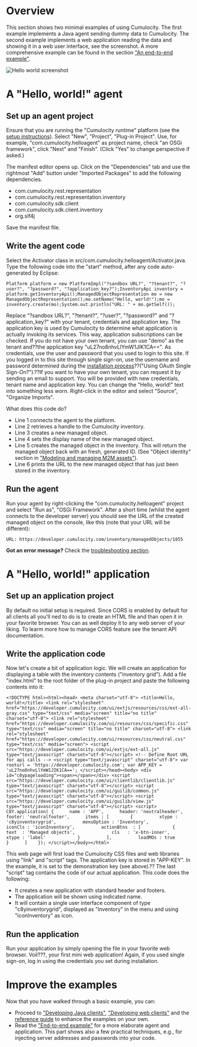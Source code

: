# Overview

This section shows two minimal examples of using Cumulocity. The first example implements a Java agent sending dummy data to Cumulocity. The second example implements a web application reading the data and showing it in a web user interface, see the screenshot. A more comprehensive example can be found in the section ["An end-to-end example"](guides/developers-guide/an-end-to-end-example).

![Hello world screenshot](images/c8yimages/helloworld.png)

# A "Hello, world!" agent

## Set up an agent project

Ensure that you are running the "Cumulocity runtime" platform (see the [setup instructions](guides/developers-guide/installing-the-sdk "Development environment setup 1.0")). Select "New", "Project", "Plug-in Project". Use, for example, "com.cumulocity.helloagent" as project name, check "an OSGi framework", click "Next" and "Finish". (Click "Yes" to change perspective if asked.)

The manifest editor opens up. Click on the "Dependencies" tab and use the rightmost "Add" button under "Imported Packages" to add the following dependencies.

-   com.cumulocity.rest.representation
-   com.cumulocity.rest.representation.inventory
-   com.cumulocity.sdk.client
-   com.cumulocity.sdk.client.inventory
-   org.slf4j

Save the manifest file.

## Write the agent code

Select the Activator class in src/com.cumulocity.helloagent/Activator.java. Type the following code into the "start" method, after any code auto-generated by Eclipse:

    Platform platform = new PlatformImpl("?sandbox URL?", "?tenant?", "?user?", "?password?", "?application_key?");InventoryApi inventory = platform.getInventoryApi();ManagedObjectRepresentation mo = new ManagedObjectRepresentation();mo.setName("Hello, world!");mo = inventory.create(mo);System.out.println("URL: " + mo.getSelf());

Replace "?sandbox URL?", "?tenant?", "?user?", "?password?" and "?application\_key?" with your tenant, credentials and application key. The application key is used by Cumulocity to determine what application is actually invoking its services. This way, application subscriptions can be checked. If you do not have your own tenant, you can use "demo" as the tenant and??the application key "uL27no8nhvLlYmW1JIK1CA==". As credentials, use the user and password that you used to login to this site. If you logged in to this site through single sign-on, use the username and password determined during the [installation process](index.php?option=com_k2&view=item&id=814)??("Using OAuth Single Sign-On?").??If you want to have your own tenant, you can request it by sending an email to support. You will be provided with new credentials, tenant name and application key. You can change the "Hello, world!" text into something less worn. Right-click in the editor and select "Source", "Organize Imports".

What does this code do?

-   Line 1 connects the agent to the platform.
-   Line 2 retrieves a handle to the Cumulocity inventory.
-   Line 3 creates a new managed object.
-   Line 4 sets the display name of the new managed object.
-   Line 5 creates the managed object in the inventory. This will return the managed object back with an fresh, generated ID. (See "Object identity" section in ["Modeling and managing M2M assets"](guides/concepts-guide/domain-model)).
-   Line 6 prints the URL to the new managed object that has just been stored in the inventory.

## Run the agent

Run your agent by right-clicking the "com.cumulocity.helloagent" project and select "Run as", "OSGi Framework". After a short time (whilst the agent connects to the developer server) you should see the URL of the created managed object on the console, like this (note that your URL will be different):

~~~~ {.p1}
URL: https://developer.cumulocity.com/inventory/managedObjects/1855
~~~~

**Got an error message?** Check the [troubleshooting section](guides/developers-guide/troubleshooting-the-sdk).

# A "Hello, world!" application

## Set up an application project

By default no initial setup is required. Since CORS is enabled by default for all clients all you'll ned to do is to create an HTML file and than open it in your favorite browser. You can as well deploy it to any web server of your liking. To learm more how to manage CORS feature see the tenant API documentation.

## Write the application code

Now let's create a bit of application logic. We will create an application for displaying a table with the inventory contents ("inventory grid"). Add a file "index.html" to the root folder of the plug-in project and paste the following contents into it:

    <!DOCTYPE html><html><head> <meta charset="utf-8"> <title>Hello, world!</title> <link rel="stylesheet" href="https://developer.cumulocity.com/ui/extjs/resources/css/ext-all-gray.css" type="text/css" media="screen" title="no title" charset="utf-8"> <link rel="stylesheet" href="https://developer.cumulocity.com/ui/resources/css/specific.css" type="text/css" media="screen" title="no title" charset="utf-8"> <link rel="stylesheet" href="https://developer.cumulocity.com/ui/resources/css/neutral.css" type="text/css" media="screen"> <script src="https://developer.cumulocity.com/ui/extjs/ext-all.js" type="text/javascript" charset="utf-8"></script> <!-- Define Root URL for api calls --> <script type="text/javascript" charset="utf-8"> var rooturl = 'https://developer.cumulocity.com'; var APP_KEY = 'uL27no8nhvLlYmW1JIK1CA=='; </script></head><body> <div id="c8ypageloading"><span></span></div> <script src="https://developer.cumulocity.com/ui/clientlib/clientlib.js" type="text/javascript" charset="utf-8"></script> <script src="https://developer.cumulocity.com/ui/guilib/common.js" type="text/javascript" charset="utf-8"></script> <script src="https://developer.cumulocity.com/ui/guilib/view.js" type="text/javascript" charset="utf-8"></script> <script>    C8Y.application( {      name : 'APP',      header: 'neutralheader',      footer: 'neutralfooter',      items : [        {          xtype : 'c8yinventorygrid',          menuOption : 'Inventory',          iconCls : 'iconInventory',          actionBtns  : [            {              text  : 'Managed objects',              cls   : 'x-btn-inner',              xtype : 'label'            }          ],          loadMOs : true        }      ]    }); </script></body></html>

This web page will first load the Cumulocity CSS files and web libraries using "link" and "script" tags. The application key is stored in "APP-KEY". In the example, it is set to the demonstration key (see above).?? The last "script" tag contains the code of our actual application. This code does the following:

-   It creates a new application with standard header and footers.
-   The application will be shown using indicated name.
-   It will contain a single user interface component of type "c8yinventorygrid", displayed as "Inventory" in the menu and using "iconInventory" as icon.

## Run the application

Run your application by simply opening the file in your favorite web browser. Voil???, your first mini web application! Again, if you used single sign-on, log in using the credentials you set during installation.

# Improve the examples

Now that you have walked through a basic example, you can:

-   Proceed to ["Developing Java clients"](guides/developers-guide/developing-java-clients), ["Developing web clients"](guides/developers-guide/developing-web-clients) and the [reference guide](guides/reference-guide) to enhance the examples on your own.
-   Read the ["End-to-end example"](guides/developers-guide/an-end-to-end-example) for a more elaborate agent and application. This part shows also a few practical techniques, e.g., for injecting server addresses and passwords into your code.

